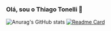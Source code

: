 ### Olá, sou o Thiago Tonelli 🌼

![Anurag's GitHub stats](https://github-readme-stats.vercel.app/api?username=thiagkk&show_icons=true&theme=vue)
[![Readme Card](https://github-readme-stats.vercel.app/api/pin/?username=anuraghazra&repo=github-readme-stats)](https://github.com/anuraghazra/github-readme-stats)
